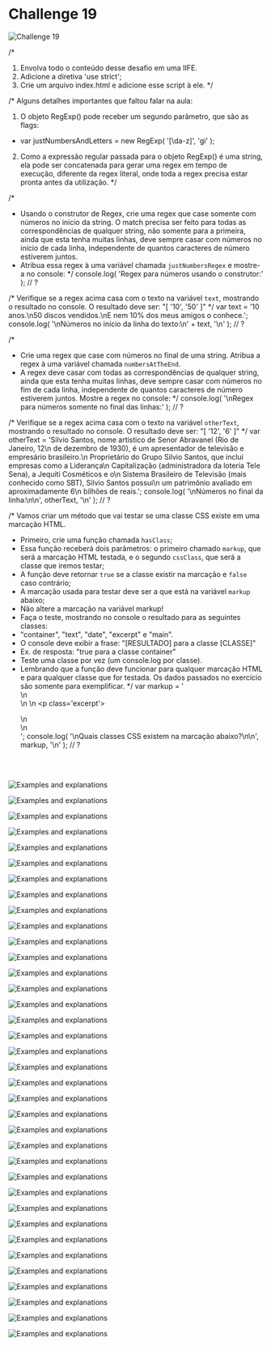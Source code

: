 # Challenge 19

![Challenge 19](https://github.com/Clara-Pacheco/exe-curso-js-ninja/blob/main/images/Curso%20JavaScript%20Ninja%20_%20Udemy%20-%20Google%20Chrome%2024_10_2022%2016_02_53.png)

/*
1. Envolva todo o conteúdo desse desafio em uma IIFE.
2. Adicione a diretiva 'use strict';
3. Crie um arquivo index.html e adicione esse script à ele.
*/

/*
Alguns detalhes importantes que faltou falar na aula:
1. O objeto RegExp() pode receber um segundo parâmetro, que são as flags:
- var justNumbersAndLetters = new RegExp( '[\\da-z]', 'gi' );
2. Como a expressão regular passada para o objeto RegExp() é uma string,
ela pode ser concatenada para gerar uma regex em tempo de execução,
diferente da regex literal, onde toda a regex precisa estar pronta antes
da utilização.
*/

/*
- Usando o construtor de Regex, crie uma regex que case somente com números
no início da string. O match precisa ser feito para todas as
correspondências de qualquer string, não somente para a primeira, ainda que
esta tenha muitas linhas, deve sempre casar com números no início de cada
linha, independente de quantos caracteres de número estiverem juntos.
- Atribua essa regex à uma variável chamada `justNumbersRegex` e mostre-a
no console:
*/
console.log( 'Regex para números usando o construtor:' );
// ?

/*
Verifique se a regex acima casa com o texto na variável `text`, mostrando o
resultado no console. O resultado deve ser:
"[ '10', '50' ]"
*/
var text = '10 anos.\n50 discos vendidos.\nE nem 10% dos meus amigos o conhece.';
console.log( '\nNúmeros no início da linha do texto:\n' + text, '\n' );
// ?

/*
- Crie uma regex que case com números no final de uma string. Atribua a
regex à uma variável chamada `numbersAtTheEnd`.
- A regex deve casar com todas as correspondências de qualquer string, ainda
que esta tenha muitas linhas, deve sempre casar com números no fim de cada
linha, independente de quantos caracteres de número estiverem juntos.
Mostre a regex no console:
*/
console.log( '\nRegex para números somente no final das linhas:' );
// ?

/*
Verifique se a regex acima casa com o texto na variável `otherText`,
mostrando o resultado no console.
O resultado deve ser:
"[ '12', '6' ]"
*/
var otherText = 'Silvio Santos, nome artístico de Senor Abravanel (Rio de Janeiro, 12\n de dezembro de 1930), é um apresentador de televisão e empresário brasileiro.\n Proprietário do Grupo Silvio Santos, que inclui empresas como a Liderança\n Capitalização (administradora da loteria Tele Sena), a Jequiti Cosméticos e o\n Sistema Brasileiro de Televisão (mais conhecido como SBT), Silvio Santos possui\n um patrimônio avaliado em aproximadamente 6\n bilhões de reais.';
console.log( '\nNúmeros no final da linha:\n\n', otherText, '\n' );
// ?

/*
Vamos criar um método que vai testar se uma classe CSS existe em uma
marcação HTML.
- Primeiro, crie uma função chamada `hasClass`;
- Essa função receberá dois parâmetros: o primeiro chamado `markup`, que
será a marcação HTML testada, e o segundo `cssClass`, que será a classe que
iremos testar;
- A função deve retornar `true` se a classe existir na marcação e `false`
caso contrário;
- A marcação usada para testar deve ser a que está na variável `markup`
abaixo;
- Não altere a marcação na variável markup!
- Faça o teste, mostrando no console o resultado para as seguintes classes:
- "container", "text", "date", "excerpt" e "main".
- O console deve exibir a frase:
"[RESULTADO] para a classe [CLASSE]"
- Ex. de resposta:
"true para a classe container"
- Teste uma classe por vez (um console.log por classe).
- Lembrando que a função deve funcionar para qualquer marcação HTML e para
qualquer classe que for testada. Os dados passados no exercício são somente
para exemplificar.
*/
var markup = '<main>\n  <div class="container">\n    <span class="text date"></span>\n    <p class=\'excerpt\'></p>\n  </div>\n</main>';
console.log( '\nQuais classes CSS existem na marcação abaixo?\n\n', markup, '\n' );
// ?

<br>
<br>

![Examples and explanations](https://github.com/Clara-Pacheco/exe-curso-js-ninja/blob/main/SECAO%2019%20-%20AULA%2019/1.png)

![Examples and explanations](https://github.com/Clara-Pacheco/exe-curso-js-ninja/blob/main/SECAO%2019%20-%20AULA%2019/2.png)

![Examples and explanations](https://github.com/Clara-Pacheco/exe-curso-js-ninja/blob/main/SECAO%2019%20-%20AULA%2019/3.png)

![Examples and explanations](https://github.com/Clara-Pacheco/exe-curso-js-ninja/blob/main/SECAO%2019%20-%20AULA%2019/4.png)

![Examples and explanations](https://github.com/Clara-Pacheco/exe-curso-js-ninja/blob/main/SECAO%2019%20-%20AULA%2019/5.png)

![Examples and explanations](https://github.com/Clara-Pacheco/exe-curso-js-ninja/blob/main/SECAO%2019%20-%20AULA%2019/7.png)

![Examples and explanations](https://github.com/Clara-Pacheco/exe-curso-js-ninja/blob/main/SECAO%2019%20-%20AULA%2019/8.png)

![Examples and explanations](https://github.com/Clara-Pacheco/exe-curso-js-ninja/blob/main/SECAO%2019%20-%20AULA%2019/9.png)

![Examples and explanations](https://github.com/Clara-Pacheco/exe-curso-js-ninja/blob/main/SECAO%2019%20-%20AULA%2019/10.png)

![Examples and explanations](https://github.com/Clara-Pacheco/exe-curso-js-ninja/blob/main/SECAO%2019%20-%20AULA%2019/11.png)

![Examples and explanations](https://github.com/Clara-Pacheco/exe-curso-js-ninja/blob/main/SECAO%2019%20-%20AULA%2019/12.png)

![Examples and explanations](https://github.com/Clara-Pacheco/exe-curso-js-ninja/blob/main/SECAO%2019%20-%20AULA%2019/13.png)

![Examples and explanations](https://github.com/Clara-Pacheco/exe-curso-js-ninja/blob/main/SECAO%2019%20-%20AULA%2019/14.png)

![Examples and explanations](https://github.com/Clara-Pacheco/exe-curso-js-ninja/blob/main/SECAO%2019%20-%20AULA%2019/15.png)

![Examples and explanations](https://github.com/Clara-Pacheco/exe-curso-js-ninja/blob/main/SECAO%2019%20-%20AULA%2019/16.png)

![Examples and explanations](https://github.com/Clara-Pacheco/exe-curso-js-ninja/blob/main/SECAO%2019%20-%20AULA%2019/17.png)

![Examples and explanations](https://github.com/Clara-Pacheco/exe-curso-js-ninja/blob/main/SECAO%2019%20-%20AULA%2019/18.png)

![Examples and explanations](https://github.com/Clara-Pacheco/exe-curso-js-ninja/blob/main/SECAO%2019%20-%20AULA%2019/19.png)

![Examples and explanations](https://github.com/Clara-Pacheco/exe-curso-js-ninja/blob/main/SECAO%2019%20-%20AULA%2019/20.png)

![Examples and explanations](https://github.com/Clara-Pacheco/exe-curso-js-ninja/blob/main/SECAO%2019%20-%20AULA%2019/21.png)

![Examples and explanations](https://github.com/Clara-Pacheco/exe-curso-js-ninja/blob/main/SECAO%2019%20-%20AULA%2019/22.png)

![Examples and explanations](https://github.com/Clara-Pacheco/exe-curso-js-ninja/blob/main/SECAO%2019%20-%20AULA%2019/23.png)

![Examples and explanations](https://github.com/Clara-Pacheco/exe-curso-js-ninja/blob/main/SECAO%2019%20-%20AULA%2019/24.png)

![Examples and explanations](https://github.com/Clara-Pacheco/exe-curso-js-ninja/blob/main/SECAO%2019%20-%20AULA%2019/25.png)

![Examples and explanations](https://github.com/Clara-Pacheco/exe-curso-js-ninja/blob/main/SECAO%2019%20-%20AULA%2019/26.png)

![Examples and explanations](https://github.com/Clara-Pacheco/exe-curso-js-ninja/blob/main/SECAO%2019%20-%20AULA%2019/27.png)

![Examples and explanations](https://github.com/Clara-Pacheco/exe-curso-js-ninja/blob/main/SECAO%2019%20-%20AULA%2019/28.png)

![Examples and explanations](https://github.com/Clara-Pacheco/exe-curso-js-ninja/blob/main/SECAO%2019%20-%20AULA%2019/29.png)

![Examples and explanations](https://github.com/Clara-Pacheco/exe-curso-js-ninja/blob/main/SECAO%2019%20-%20AULA%2019/30.png)

![Examples and explanations](https://github.com/Clara-Pacheco/exe-curso-js-ninja/blob/main/SECAO%2019%20-%20AULA%2019/31.png)

![Examples and explanations](https://github.com/Clara-Pacheco/exe-curso-js-ninja/blob/main/SECAO%2019%20-%20AULA%2019/32.png)

![Examples and explanations](https://github.com/Clara-Pacheco/exe-curso-js-ninja/blob/main/SECAO%2019%20-%20AULA%2019/33.png)

![Examples and explanations](https://github.com/Clara-Pacheco/exe-curso-js-ninja/blob/main/SECAO%2019%20-%20AULA%2019/34.png)

![Examples and explanations](https://github.com/Clara-Pacheco/exe-curso-js-ninja/blob/main/SECAO%2019%20-%20AULA%2019/35.png)

![Examples and explanations](https://github.com/Clara-Pacheco/exe-curso-js-ninja/blob/main/SECAO%2019%20-%20AULA%2019/36.png)

![Examples and explanations](https://github.com/Clara-Pacheco/exe-curso-js-ninja/blob/main/SECAO%2019%20-%20AULA%2019/37.png)
